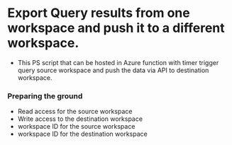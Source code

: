 # Export Query results from one workspace and push it to a different workspace.

- This PS script that can be hosted in Azure function with timer trigger query source workspace and push the data via API to destination workspace.

### Preparing the ground



- Read access for the source workspace
- Write access to the destination workspace
- workspace ID for the source workspace 
- workspace ID for the destination workspace 

